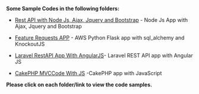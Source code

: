 
**Some Sample Codes in the following folders:**
* [Rest API with Node Js, Ajax, Jquery and Bootstrap](https://github.com/sarulse/SampleCode/tree/master/employeeNodeApp) - Node Js App with Ajax, Jquery and Bootstrap

* [Feature Requests APP](https://github.com/sarulse/SampleCode/tree/master/featurerequestsapp) - AWS Python Flask app with sql_alchemy and KnockoutJS

* [Laravel RestAPI App With AngularJS](https://github.com/sarulse/SampleCode/blob/master/productlaravelapp)- Laravel REST API app with Angular JS

* [CakePHP MVCCode With JS](https://github.com/sarulse/SampleCode/blob/master/CakePHPMVCcodewithJS) -CakePHP app with JavaScript




__Please click on each folder/link to view the code samples.__
